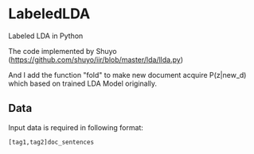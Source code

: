 # LabeledLDA
Labeled LDA in Python 

The code implemented by Shuyo (https://github.com/shuyo/iir/blob/master/lda/llda.py)

And I add the function "fold" to make new document acquire P(z|new_d) which based on trained LDA Model originally. 

Data
-
Input data is required in following format:

``[tag1,tag2]doc_sentences``

